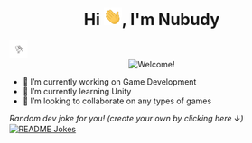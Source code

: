 ### <h1 align="center"> Hi <img width="32" src="https://raw.githubusercontent.com/fatiiates/fatiiates/main/wave.gif"/>, I'm Nubudy
<img width="32" src="https://github.com/canklot/canklot/blob/main/media/rocket.gif"/>
<div align="center" width="50">
<img src="https://i.giphy.com/13HgwGsXF0aiGY/source.gif" alt="Welcome!" width="300"/>
</div>

  

- 🔭 I’m currently working on Game Development
- 🌱 I’m currently learning Unity
- 👯 I’m looking to collaborate on any types of games

<i>Random dev joke for you! (create your own by clicking here ↓)</i><br>
<a href="https://readme-jokes.vercel.app"><img align="center" src="https://readme-jokes.vercel.app/api" alt="README Jokes"></a>


